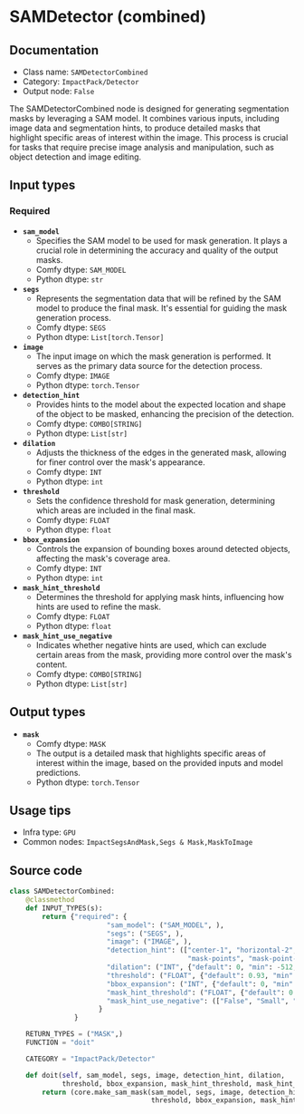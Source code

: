 # SAMDetector (combined)
## Documentation
- Class name: `SAMDetectorCombined`
- Category: `ImpactPack/Detector`
- Output node: `False`

The SAMDetectorCombined node is designed for generating segmentation masks by leveraging a SAM model. It combines various inputs, including image data and segmentation hints, to produce detailed masks that highlight specific areas of interest within the image. This process is crucial for tasks that require precise image analysis and manipulation, such as object detection and image editing.
## Input types
### Required
- **`sam_model`**
    - Specifies the SAM model to be used for mask generation. It plays a crucial role in determining the accuracy and quality of the output masks.
    - Comfy dtype: `SAM_MODEL`
    - Python dtype: `str`
- **`segs`**
    - Represents the segmentation data that will be refined by the SAM model to produce the final mask. It's essential for guiding the mask generation process.
    - Comfy dtype: `SEGS`
    - Python dtype: `List[torch.Tensor]`
- **`image`**
    - The input image on which the mask generation is performed. It serves as the primary data source for the detection process.
    - Comfy dtype: `IMAGE`
    - Python dtype: `torch.Tensor`
- **`detection_hint`**
    - Provides hints to the model about the expected location and shape of the object to be masked, enhancing the precision of the detection.
    - Comfy dtype: `COMBO[STRING]`
    - Python dtype: `List[str]`
- **`dilation`**
    - Adjusts the thickness of the edges in the generated mask, allowing for finer control over the mask's appearance.
    - Comfy dtype: `INT`
    - Python dtype: `int`
- **`threshold`**
    - Sets the confidence threshold for mask generation, determining which areas are included in the final mask.
    - Comfy dtype: `FLOAT`
    - Python dtype: `float`
- **`bbox_expansion`**
    - Controls the expansion of bounding boxes around detected objects, affecting the mask's coverage area.
    - Comfy dtype: `INT`
    - Python dtype: `int`
- **`mask_hint_threshold`**
    - Determines the threshold for applying mask hints, influencing how hints are used to refine the mask.
    - Comfy dtype: `FLOAT`
    - Python dtype: `float`
- **`mask_hint_use_negative`**
    - Indicates whether negative hints are used, which can exclude certain areas from the mask, providing more control over the mask's content.
    - Comfy dtype: `COMBO[STRING]`
    - Python dtype: `List[str]`
## Output types
- **`mask`**
    - Comfy dtype: `MASK`
    - The output is a detailed mask that highlights specific areas of interest within the image, based on the provided inputs and model predictions.
    - Python dtype: `torch.Tensor`
## Usage tips
- Infra type: `GPU`
- Common nodes: `ImpactSegsAndMask,Segs & Mask,MaskToImage`


## Source code
```python
class SAMDetectorCombined:
    @classmethod
    def INPUT_TYPES(s):
        return {"required": {
                        "sam_model": ("SAM_MODEL", ),
                        "segs": ("SEGS", ),
                        "image": ("IMAGE", ),
                        "detection_hint": (["center-1", "horizontal-2", "vertical-2", "rect-4", "diamond-4", "mask-area",
                                            "mask-points", "mask-point-bbox", "none"],),
                        "dilation": ("INT", {"default": 0, "min": -512, "max": 512, "step": 1}),
                        "threshold": ("FLOAT", {"default": 0.93, "min": 0.0, "max": 1.0, "step": 0.01}),
                        "bbox_expansion": ("INT", {"default": 0, "min": 0, "max": 1000, "step": 1}),
                        "mask_hint_threshold": ("FLOAT", {"default": 0.7, "min": 0.0, "max": 1.0, "step": 0.01}),
                        "mask_hint_use_negative": (["False", "Small", "Outter"], )
                      }
                }

    RETURN_TYPES = ("MASK",)
    FUNCTION = "doit"

    CATEGORY = "ImpactPack/Detector"

    def doit(self, sam_model, segs, image, detection_hint, dilation,
             threshold, bbox_expansion, mask_hint_threshold, mask_hint_use_negative):
        return (core.make_sam_mask(sam_model, segs, image, detection_hint, dilation,
                                   threshold, bbox_expansion, mask_hint_threshold, mask_hint_use_negative), )

```

